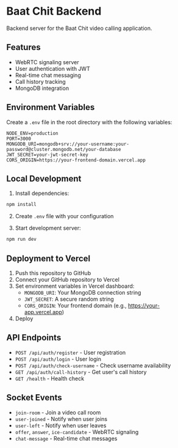 # Baat Chit Backend

Backend server for the Baat Chit video calling application.

## Features

- WebRTC signaling server
- User authentication with JWT
- Real-time chat messaging
- Call history tracking
- MongoDB integration

## Environment Variables

Create a `.env` file in the root directory with the following variables:

```env
NODE_ENV=production
PORT=3000
MONGODB_URI=mongodb+srv://your-username:your-password@cluster.mongodb.net/your-database
JWT_SECRET=your-jwt-secret-key
CORS_ORIGIN=https://your-frontend-domain.vercel.app
```

## Local Development

1. Install dependencies:
```bash
npm install
```

2. Create `.env` file with your configuration

3. Start development server:
```bash
npm run dev
```

## Deployment to Vercel

1. Push this repository to GitHub
2. Connect your GitHub repository to Vercel
3. Set environment variables in Vercel dashboard:
   - `MONGODB_URI`: Your MongoDB connection string
   - `JWT_SECRET`: A secure random string
   - `CORS_ORIGIN`: Your frontend domain (e.g., https://your-app.vercel.app)
4. Deploy

## API Endpoints

- `POST /api/auth/register` - User registration
- `POST /api/auth/login` - User login
- `POST /api/auth/check-username` - Check username availability
- `GET /api/auth/call-history` - Get user's call history
- `GET /health` - Health check

## Socket Events

- `join-room` - Join a video call room
- `user-joined` - Notify when user joins
- `user-left` - Notify when user leaves
- `offer`, `answer`, `ice-candidate` - WebRTC signaling
- `chat-message` - Real-time chat messages